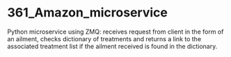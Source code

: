 # 361_Amazon_microservice
Python microservice using ZMQ: receives request from client in the form of an ailment, checks dictionary of treatments and returns a link to the associated treatment list if the ailment received is found in the dictionary.
